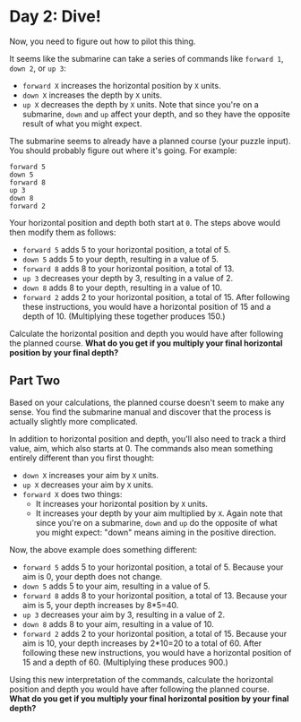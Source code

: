 # Day 2: Dive! 
Now, you need to figure out how to pilot this thing.

It seems like the submarine can take a series of commands like `forward 1`, `down 2`, or `up 3`:

- `forward X` increases the horizontal position by `X` units.
- `down X` increases the depth by `X` units.
- `up X` decreases the depth by `X` units.
Note that since you're on a submarine, `down` and `up` affect your depth,
and so they have the opposite result of what you might expect.

The submarine seems to already have a planned course (your puzzle input). You should probably figure out where it's going. For example:
```
forward 5
down 5
forward 8
up 3
down 8
forward 2
```
Your horizontal position and depth both start at `0`. The steps above would then modify them as follows:

- `forward 5` adds 5 to your horizontal position, a total of 5.
- `down 5` adds 5 to your depth, resulting in a value of 5.
- `forward 8` adds 8 to your horizontal position, a total of 13.
- `up 3` decreases your depth by 3, resulting in a value of 2.
- `down 8` adds 8 to your depth, resulting in a value of 10.
- `forward 2` adds 2 to your horizontal position, a total of 15.
After following these instructions, you would have a horizontal position of 15 and a depth of 10. (Multiplying these together produces 150.)

Calculate the horizontal position and depth you would have after following the planned course.
**What do you get if you multiply your final horizontal position by your final depth?**

## Part Two
Based on your calculations, the planned course doesn't seem to make any sense. You find the submarine manual and discover that the process is actually slightly more complicated.

In addition to horizontal position and depth, you'll also need to track a third value, aim, which also starts at 0. The commands also mean something entirely different than you first thought:

- `down X` increases your aim by `X` units.
- `up X` decreases your aim by `X` units.
- `forward X` does two things:
  - It increases your horizontal position by `X` units.
  - It increases your depth by your aim multiplied by `X`.
Again note that since you're on a submarine, `down` and `up` do the opposite of what you might expect: "down" means aiming in the positive direction.

Now, the above example does something different:

- `forward 5` adds 5 to your horizontal position, a total of 5. Because your aim is 0, your depth does not change.
- `down 5` adds 5 to your aim, resulting in a value of 5.
- `forward 8` adds 8 to your horizontal position, a total of 13. Because your aim is 5, your depth increases by 8*5=40.
- `up 3` decreases your aim by 3, resulting in a value of 2.
- `down 8` adds 8 to your aim, resulting in a value of 10.
- `forward 2` adds 2 to your horizontal position, a total of 15. Because your aim is 10, your depth increases by 2*10=20 to a total of 60.
After following these new instructions, you would have a horizontal position of 15 and a depth of 60. (Multiplying these produces 900.)

Using this new interpretation of the commands, calculate the horizontal position and depth you would have after following the planned course.
**What do you get if you multiply your final horizontal position by your final depth?**
